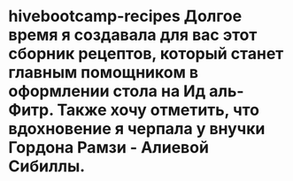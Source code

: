 # hivebootcamp-recipes  Долгое время я создавала для вас этот сборник рецептов, который станет главным помощником в оформлении стола на Ид аль-Фитр. Также хочу отметить, что вдохновение я черпала у внучки Гордона Рамзи - Алиевой Сибиллы.